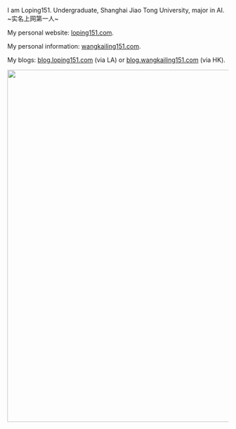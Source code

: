I am Loping151. Undergraduate, Shanghai Jiao Tong University, major in AI. ~实名上网第一人~

My personal website: [loping151.com](https://loping151.com).

My personal information: [wangkailing151.com](https://wangkailing151.com).

My blogs: [blog.loping151.com](https://blog.loping151.com) (via LA) or [blog.wangkailing151.com](https://blog.wangkailing151.com) (via HK).

<img width="800" src="https://github-readme-activity-graph.vercel.app/graph?username=Loping151&theme=github-compact&hide_border=true&area=true" />
